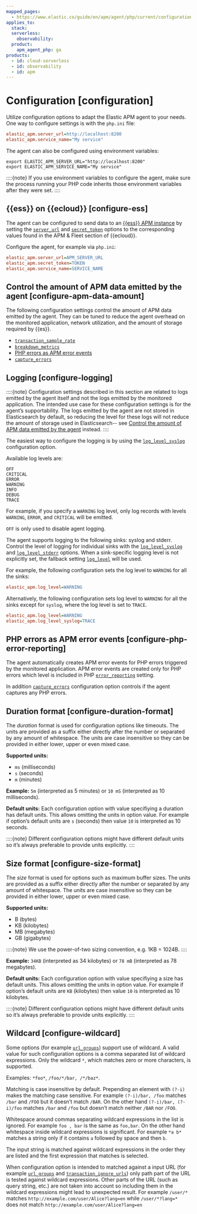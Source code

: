```yaml
---
mapped_pages:
  - https://www.elastic.co/guide/en/apm/agent/php/current/configuration.html
applies_to:
  stack:
  serverless:
    observability:
  product:
    apm_agent_php: ga
products:
  - id: cloud-serverless
  - id: observability
  - id: apm
---
```


# Configuration [configuration]

Utilize configuration options to adapt the Elastic APM agent to your needs. One way to configure settings is with the `php.ini` file:

```ini
elastic_apm.server_url=http://localhost:8200
elastic_apm.service_name="My service"
```

The agent can also be configured using environment variables:

```shell
export ELASTIC_APM_SERVER_URL="http://localhost:8200"
export ELASTIC_APM_SERVICE_NAME="My service"
```

::::{note}
If you use environment variables to configure the agent, make sure the process running your PHP code inherits those environment variables after they were set.
::::



## {{ess}} on {{ecloud}} [configure-ess]

The agent can be configured to send data to an [{{ess}} APM instance](https://www.elastic.co/cloud/elasticsearch-service?page=docs&placement=docs-body) by setting the [`server_url`](/reference/configuration-reference.md#config-server-url) and [`secret_token`](/reference/configuration-reference.md#config-secret-token) options to the corresponding values found in the APM & Fleet section of {{ecloud}}.

Configure the agent, for example via `php.ini`:

```ini
elastic_apm.server_url=APM_SERVER_URL
elastic_apm.secret_token=TOKEN
elastic_apm.service_name=SERVICE_NAME
```


## Control the amount of APM data emitted by the agent [configure-apm-data-amount]

The following configuration settings control the amount of APM data emitted by the agent. They can be tuned to reduce the agent overhead on the monitored application, network utilization, and the amount of storage required by {{es}}.

* [`transaction_sample_rate`](/reference/configuration-reference.md#config-transaction-sample-rate)
* [`breakdown_metrics`](/reference/configuration-reference.md#config-breakdown-metrics)
* [PHP errors as APM error events](#configure-php-error-reporting)
* [`capture_errors`](/reference/configuration-reference.md#config-capture-errors)


## Logging [configure-logging]

::::{note}
Configuration settings described in this section are related to logs emitted by the agent itself and not the logs emitted by the monitored application. The intended use case for these configuration settings is for the agent’s supportability. The logs emitted by the agent are not stored in Elasticsearch by default, so reducing the level for these logs will not reduce the amount of storage used in Elasticsearch-- see [Control the amount of APM data emitted by the agent](#configure-apm-data-amount) instead.
::::


The easiest way to configure the logging is by using the [`log_level_syslog`](/reference/configuration-reference.md#config-log-level-syslog) configuration option.

Available log levels are:

```text
OFF
CRITICAL
ERROR
WARNING
INFO
DEBUG
TRACE
```

For example, if you specify a `WARNING` log level, only log records with levels `WARNING`, `ERROR`, and `CRITICAL` will be emitted.

`OFF` is only used to disable agent logging.

The agent supports logging to the following sinks: syslog and stderr. Control the level of logging for individual sinks with the [`log_level_syslog`](/reference/configuration-reference.md#config-log-level-syslog) and [`log_level_stderr`](/reference/configuration-reference.md#config-log-level-stderr) options. When a sink-specific logging level is not explicitly set, the fallback setting [`log_level`](/reference/configuration-reference.md#config-log-level) will be used.

For example, the following configuration sets the log level to `WARNING` for all the sinks:

```ini
elastic_apm.log_level=WARNING
```

Alternatively, the following configuration sets log level to `WARNING` for all the sinks except for `syslog`, where the log level is set to `TRACE`.

```ini
elastic_apm.log_level=WARNING
elastic_apm.log_level_syslog=TRACE
```


## PHP errors as APM error events [configure-php-error-reporting]

The agent automatically creates APM error events for PHP errors triggered by the monitored application. APM error events are created only for PHP errors which level is included in PHP [`error_reporting`](https://www.php.net/manual/en/function.error-reporting.php) setting.

In addition [`capture_errors`](/reference/configuration-reference.md#config-capture-errors) configuration option controls if the agent captures any PHP errors.


## Duration format [configure-duration-format]

The *duration* format is used for configuration options like timeouts. The units are provided as a suffix either directly after the number or separated by any amount of whitespace. The units are case insensitive so they can be provided in either lower, upper or even mixed case.

**Supported units:**

* `ms` (milliseconds)
* `s` (seconds)
* `m` (minutes)

**Example:** `5m` (interpreted as 5 minutes) or `10 mS` (interpreted as 10 milliseconds).

**Default units:** Each configuration option with value specifiying a duration has default units. This allows omitting the units in option value. For example if option’s default units are `s` (seconds) then value `10` is interpreted as 10 seconds.

::::{note}
Different configuration options might have different default units so it’s always preferable to provide units explicitly.
::::



## Size format [configure-size-format]

The *size* format is used for options such as maximum buffer sizes. The units are provided as a suffix either directly after the number or separated by any amount of whitespace. The units are case insensitive so they can be provided in either lower, upper or even mixed case.

**Supported units:**

* B (bytes)
* KB (kilobytes)
* MB (megabytes)
* GB (gigabytes)

::::{note}
We use the power-of-two sizing convention, e.g. 1KB = 1024B.
::::


**Example:** `34KB` (interpreted as 34 kilobytes) or `78 mB` (interpreted as 78 megabytes).

**Default units:** Each configuration option with value specifiying a size has default units. This allows omitting the units in option value. For example if option’s default units are `KB` (kilobytes) then value `10` is interpreted as 10 kilobytes.

::::{note}
Different configuration options might have different default units so it’s always preferable to provide units explicitly.
::::



## Wildcard [configure-wildcard]

Some options (for example [`url_groups`](/reference/configuration-reference.md#config-url-groups)) support use of wildcard. A valid value for such configuration options is a comma separated list of wildcard expressions. Only the wildcard `*`, which matches zero or more characters, is supported.

Examples: `*foo*`, `/foo/*/bar, /*/baz*`.

Matching is case insensitive by default. Prepending an element with `(?-i)` makes the matching case sensitive. For example `(?-i)/bar, /foo` matches `/bar` and `/FOO` but it doesn’t match `/BAR`. On the other hand `(?-i)/bar, (?-i)/foo` matches `/bar` and `/foo` but doesn’t match neither `/BAR` nor `/FOO`.

Whitespace around commas separating wildcard expressions in the list is ignored. For example `foo , bar` is the same as `foo,bar`. On the other hand whitespace inside wildcard expressions is significant. For example `*a b*` matches a string only if it contains `a` followed by space and then `b`.

The input string is matched against wildcard expressions in the order they are listed and the first expression that matches is selected.

When configuration option is intended to matched against a input URL (for example [`url_groups`](/reference/configuration-reference.md#config-url-groups) and [`transaction_ignore_urls`](/reference/configuration-reference.md#config-transaction-ignore-urls)) only path part of the URL is tested against wildcard expressions. Other parts of the URL (such as query string, etc.) are not taken into account so including them in the wildcard expressions might lead to unexpected result. For example `/user/*` matches `http://example.com/user/Alice?lang=en` while `/user/*?lang=*` does not match `http://example.com/user/Alice?lang=en`


